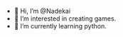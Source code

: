 - 👋 Hi, I’m @Nadekai
- 👀 I’m interested in creating games.
- 🌱 I’m currently learning python.

<!---
Nadekai/Nadekai is a ✨ special ✨ repository because its `README.md` (this file) appears on your GitHub profile.
You can click the Preview link to take a look at your changes.
--->
